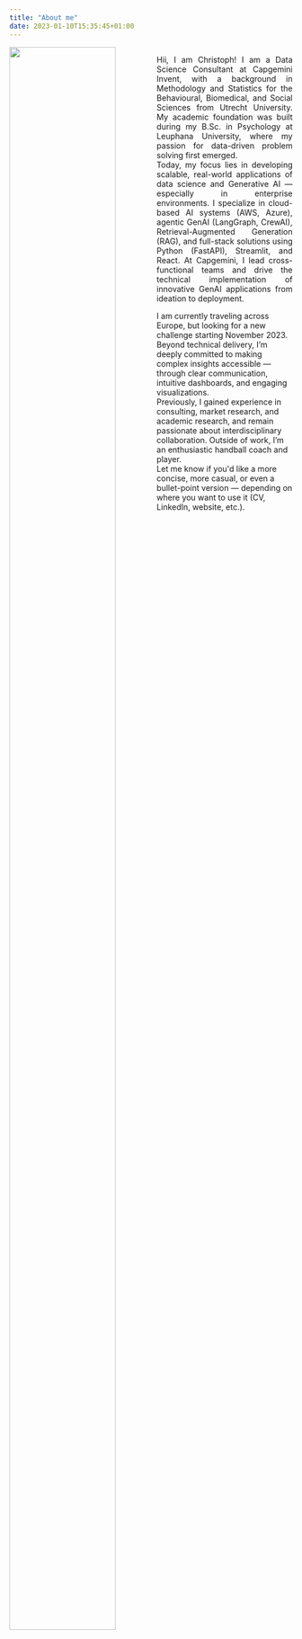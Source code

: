 ```yaml
---
title: "About me"
date: 2023-01-10T15:35:45+01:00
---
```


<div style="float: left; width: 52%;">
<img src = "/images/vacation_prof.png" width = 85% />
</div>

<div style="float: right; width: 48%;">
<p align="justify"> Hii, I am Christoph!
I am a Data Science Consultant at Capgemini Invent, with a background in Methodology and Statistics for the Behavioural, Biomedical, and Social Sciences from Utrecht University. My academic foundation was built during my B.Sc. in Psychology at Leuphana University, where my passion for data-driven problem solving first emerged.
<br>
Today, my focus lies in developing scalable, real-world applications of data science and Generative AI — especially in enterprise environments. I specialize in cloud-based AI systems (AWS, Azure), agentic GenAI (LangGraph, CrewAI), Retrieval-Augmented Generation (RAG), and full-stack solutions using Python (FastAPI), Streamlit, and React. At Capgemini, I lead cross-functional teams and drive the technical implementation of innovative GenAI applications from ideation to deployment.
<br>

I am currently traveling across Europe, but looking for a new challenge starting November 2023.
Beyond technical delivery, I’m deeply committed to making complex insights accessible — through clear communication, intuitive dashboards, and engaging visualizations.
<br>
Previously, I gained experience in consulting, market research, and academic research, and remain passionate about interdisciplinary collaboration. Outside of work, I’m an enthusiastic handball coach and player.
<br>
Let me know if you'd like a more concise, more casual, or even a bullet-point version — depending on where you want to use it (CV, LinkedIn, website, etc.).
</p>
</div>

